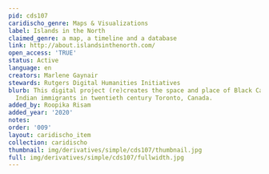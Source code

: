 ```yaml
---
pid: cds107
caridischo_genre: Maps & Visualizations
label: Islands in the North
claimed_genre: a map, a timeline and a database
link: http://about.islandsinthenorth.com/
open_access: 'TRUE'
status: Active
language: en
creators: Marlene Gaynair
stewards: Rutgers Digital Humanities Initiatives
blurb: This digital project (re)creates the space and place of Black Canadian/West
  Indian immigrants in twentieth century Toronto, Canada.
added_by: Roopika Risam
added_year: '2020'
notes: 
order: '009'
layout: caridischo_item
collection: caridischo
thumbnail: img/derivatives/simple/cds107/thumbnail.jpg
full: img/derivatives/simple/cds107/fullwidth.jpg
---
```

